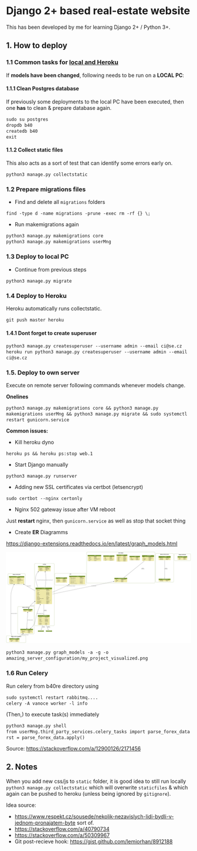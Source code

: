 # Django 2+ based real-estate website

This has been developed by me for learning Django 2+ / Python 3+. 

## 1. How to deploy

### 1.1 Common tasks for <u>local and Heroku</u>

If **models have been changed**, following needs to be run on a **LOCAL PC**:

#### 1.1.1 Clean Postgres database 

If previously some deployments to the local PC have been executed, then one **has** to clean & prepare database again. 

```
sudo su postgres
dropdb b40
createdb b40
exit
```

#### 1.1.2 Collect static files

This also acts as a sort of test that can identify some errors early on.

```
python3 manage.py collectstatic
```

### 1.2 Prepare migrations files

- Find and delete all `migrations` folders

```
find -type d -name migrations -prune -exec rm -rf {} \;
```

- Run makemigrations again

```
python3 manage.py makemigrations core
python3 manage.py makemigrations userMng
```

### 1.3 Deploy to local PC

- Continue from previous steps

```
python3 manage.py migrate
```

### 1.4 Deploy to Heroku

Heroku automatically runs collectstatic.

```
git push master heroku
```

#### 1.4.1 Dont forget to create superuser

```
python3 manage.py createsuperuser --username admin --email ci@se.cz
heroku run python3 manage.py createsuperuser --username admin --email ci@se.cz
```

### 1.5. Deploy to own server

Execute on remote server following commands whenever models change.

**Onelines**

```
python3 manage.py makemigrations core && python3 manage.py makemigrations userMng && python3 manage.py migrate && sudo systemctl restart gunicorn.service 
```

**Common issues:**

- Kill heroku dyno

```
heroku ps && heroku ps:stop web.1
```

- Start Django manually

```
python3 manage.py runserver
```

- Adding new SSL certificates via certbot (letsencrypt)

```
sudo certbot --nginx certonly
```

- Nginx 502 gateway issue after VM reboot

Just **restart** nginx, then `gunicorn.service` as well as stop that socket thing

- Create **ER** Diagramms

<https://django-extensions.readthedocs.io/en/latest/graph_models.html>

![amazing_server_configuration/my_project_visualized.png](amazing_server_configuration/my_project_visualized.png)

```
python3 manage.py graph_models -a -g -o amazing_server_configuration/my_project_visualized.png
```

### 1.6 Run Celery

Run celery from b40re directory using

```
sudo systemctl restart rabbitmq....
celery -A vanoce worker -l info
```

(Then,) to execute task(s) immediately 

```
python3 manage.py shell
from userMng.third_party_services.celery_tasks import parse_forex_data
rst = parse_forex_data.apply()
```
Source: <https://stackoverflow.com/a/12900126/2171456>

## 2. Notes

When you add new css/js to `static` folder, it is good idea to still run locally `python3 manage.py collectstatic` which will overwrite `staticfiles` & which again can be pushed to heroku (unless being ignored by `gitignore`). 

Idea source: 
- <https://www.respekt.cz/sousede/nekolik-nezavislych-lidi-bydli-v-jednom-pronajatem-byte> sort of.
- <https://stackoverflow.com/a/40790734>
- <https://stackoverflow.com/a/50309967>
- Git post-recieve hook: <https://gist.github.com/lemiorhan/8912188>


